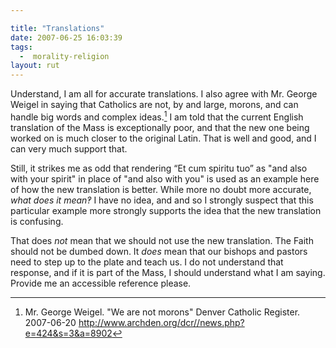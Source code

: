 ```yaml
---

title: "Translations"
date: 2007-06-25 16:03:39
tags:
  -  morality-religion
layout: rut
---
```


Understand, I am all for accurate translations.  I also agree with Mr. George Weigel in saying that Catholics are not, by and large, morons, and can handle big words and complex ideas.[^weigel1]  I am told that the current English translation of the Mass is exceptionally poor, and that the new one being worked on is much closer to the original Latin.  That is well and good, and I can very much support that.

Still, it strikes me as odd that rendering “Et cum spiritu tuo” as "and also with your spirit" in place of "and also with you" is used as an example here of how the new translation is better.  While more no doubt more accurate, *what does it mean&#x203d;*  I have no idea, and and so I strongly suspect that this particular example more strongly supports the idea that the new translation is confusing.

That does *not* mean that we should not use the new translation.  The Faith should not be dumbed down.  It *does* mean that our bishops and pastors need to step up to the plate and teach us.  I do not understand that response, and if it is part of the Mass, I should understand what I am saying.  Provide me an accessible reference please. 

[^weigel1]:  Mr. George Weigel.  "We are not morons"  Denver Catholic Register.  2007-06-20 <http://www.archden.org/dcr//news.php?e=424&s=3&a=8902>

